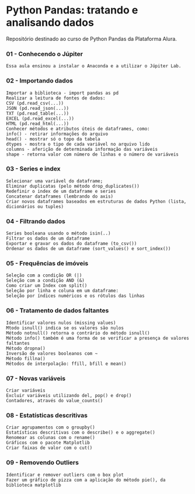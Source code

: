# Python Pandas: tratando e analisando dados
Repositório destinado ao curso de Python Pandas da Plataforma Alura.

### 01 - Conhecendo o Júpiter
    Essa aula ensinou a instalar o Anaconda e a utilizar o Júpiter Lab.
### 02 - Importando dados
    Importar a biblioteca - import pandas as pd
    Realizar a leitura de fontes de dados:
    CSV (pd.read_csv(...))
    JSON (pd.read_json(...))
    TXT (pd.read_table(...))
    EXCEL (pd.read_excel(...))
    HTML (pd.read_html(...))
    Conhecer métodos e atributos úteis de dataframes, como:
    info() - retirar informações do arquivo
    head() - mostrar só o topo da tabela
    dtypes - mostra o tipo de cada variável no arquivo lido
    columns - aferição de determinada informação das variáveis
    shape - retorna valor com número de linhas e o número de variáveis
### 03 - Series e index
    Selecionar uma variável do dataframe;
    Eliminar duplicatas (pelo método drop_duplicates())
    Redefinir o index de um dataframe e series
    Concatenar dataframes (lembrando do axis)
    Criar novos dataframes baseados em estruturas de dados Python (lista, dicionários ou tuples)
### 04 - Filtrando dados
    Series booleana usando o método isin(..)
    Filtrar os dados de um dataframe
    Exportar e gravar os dados do dataframe (to_csv())
    Ordenar os dados de um dataframe (sort_values() e sort_index())
### 05 - Frequências de imóveis
    Seleção com a condição OR (|)
    Seleção com a condição AND (&)
    Como criar um Index com split()
    Seleção por linha e coluna em um dataframe:
    Seleção por índices numéricos e os rótulos das linhas
### 06 - Tratamento de dados faltantes
    Identificar valores nulos (missing values)
    Mtodo isnull() indica se os valores são nulos
    Método notnull() retorna o contrário do método isnull()
    Método info() também é uma forma de se verificar a presença de valores faltantes
    Método dropna()
    Inversão de valores booleanos com ~
    Método fillna()
    Métodos de interpolação: ffill, bfill e mean()
### 07 - Novas variáveis
    Criar variáveis
    Excluir variáveis utilizando del, pop() e drop()
    Contadores, através do value_counts()
### 08 - Estatísticas descritivas
    Criar agrupamentos com o groupby()
    Estatísticas descritivas com o describe() e o aggregate()
    Renomear as colunas com o rename()
    Gráficos com o pacote Matplotlib
    Criar faixas de valor com o cut()
### 09 - Removendo Outliers
    Identificar e remover outliers com o box plot
    Fazer um gráfico de pizza com a aplicação do método pie(), da biblioteca matplotlib
